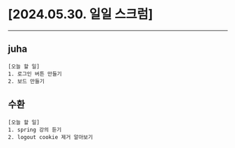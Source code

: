 # [2024.05.30. 일일 스크럼]
----

## juha
	[오늘 할 일]
	1. 로그인 버튼 만들기
	2. 보드 만들기


## 수환
	[오늘 할 일]
	1. spring 강의 듣기
	2. logout cookie 제거 알아보기


